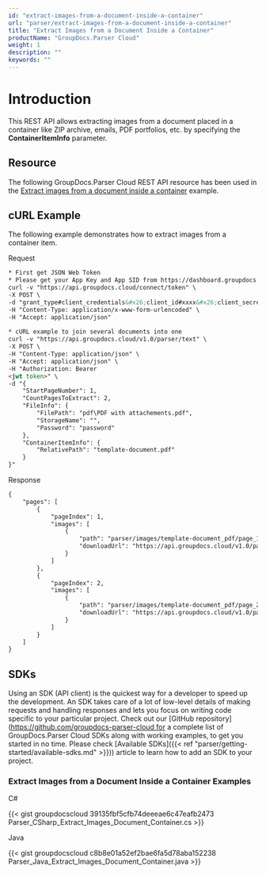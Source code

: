 ```yaml
---
id: "extract-images-from-a-document-inside-a-container"
url: "parser/extract-images-from-a-document-inside-a-container"
title: "Extract Images from a Document Inside a Container"
productName: "GroupDocs.Parser Cloud"
weight: 1
description: ""
keywords: ""
---
```







# Introduction #

This REST API allows extracting images from a document placed in a container like ZIP archive, emails, PDF portfolios, etc. by specifying the **ContainerItemInfo** parameter.

## Resource ##

The following GroupDocs.Parser Cloud REST API resource has been used in the [Extract images from a document inside a container](https://apireference.groupdocs.cloud/parser/#/Parse/Images) example.

## cURL Example ##

The following example demonstrates how to extract images from a container item.

 





 Request

```html 
* First get JSON Web Token
* Please get your App Key and App SID from https://dashboard.groupdocs.cloud/#/apps. Kindly place App Key in "client_secret" and App SID in "client_id" argument.
curl -v "https://api.groupdocs.cloud/connect/token" \
-X POST \
-d "grant_type#client_credentials&#x26;client_id#xxxx&#x26;client_secret#xxxx" \
-H "Content-Type: application/x-www-form-urlencoded" \
-H "Accept: application/json"
   
* cURL example to join several documents into one
curl -v "https://api.groupdocs.cloud/v1.0/parser/text" \
-X POST \
-H "Content-Type: application/json" \
-H "Accept: application/json" \
-H "Authorization: Bearer 
<jwt token>" \
-d "{
    "StartPageNumber": 1,
    "CountPagesToExtract": 2,
    "FileInfo": {
        "FilePath": "pdf\PDF with attachements.pdf",
        "StorageName": "",
        "Password": "password"
    },
    "ContainerItemInfo": {
        "RelativePath": "template-document.pdf"
    }
}"

 ```




 Response

```html 
{
    "pages": [
        {
            "pageIndex": 1,
            "images": [
                {
                    "path": "parser/images/template-document_pdf/page_1/image_0.jpeg",
                    "downloadUrl": "https://api.groupdocs.cloud/v1.0/parser/storage/file/parser/images/template-document_pdf/page_1/image_0.jpeg"
                }
            ]
        },
        {
            "pageIndex": 2,
            "images": [
                {
                    "path": "parser/images/template-document_pdf/page_2/image_0.jpeg",
                    "downloadUrl": "https://api.groupdocs.cloud/v1.0/parser/storage/file/parser/images/template-document_pdf/page_2/image_0.jpeg"
                }
            ]
        }
    ]
}


 ```






## SDKs ##

Using an SDK (API client) is the quickest way for a developer to speed up the development. An SDK takes care of a lot of low-level details of making requests and handling responses and lets you focus on writing code specific to your particular project. Check out our [GitHub repository](https://github.com/groupdocs-parser-cloud for a complete list of GroupDocs.Parser Cloud SDKs along with working examples, to get you started in no time. Please check [Available SDKs]({{< ref "parser/getting-started/available-sdks.md" >}})) article to learn how to add an SDK to your project.

### Extract Images from a Document Inside a Container Examples ###





 C#




{{< gist groupdocscloud 39135fbf5cfb74deeeae6c47eafb2473 Parser_CSharp_Extract_Images_Document_Container.cs >}}







 Java




{{< gist groupdocscloud c8b8e01a52ef2bae6fa5d78aba152238 Parser_Java_Extract_Images_Document_Container.java >}}







